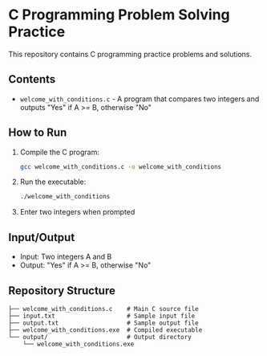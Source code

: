 # C Programming Problem Solving Practice

This repository contains C programming practice problems and solutions.

## Contents

- `welcome_with_conditions.c` - A program that compares two integers and outputs "Yes" if A >= B, otherwise "No"

## How to Run

1. Compile the C program:

   ```bash
   gcc welcome_with_conditions.c -o welcome_with_conditions
   ```

2. Run the executable:

   ```bash
   ./welcome_with_conditions
   ```

3. Enter two integers when prompted

## Input/Output

- Input: Two integers A and B
- Output: "Yes" if A >= B, otherwise "No"

## Repository Structure

```
├── welcome_with_conditions.c    # Main C source file
├── input.txt                    # Sample input file
├── output.txt                   # Sample output file
├── welcome_with_conditions.exe  # Compiled executable
└── output/                      # Output directory
    └── welcome_with_conditions.exe
```
